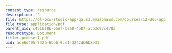 ```yaml
---
content_type: resource
description: ''
file: https://ol-ocw-studio-app-qa.s3.amazonaws.com/courses/12-005-applications-of-continuum-mechanics-to-earth-atmospheric-and-planetary-sciences-spring-2006/ace6d405732a6bb69ce13242db6b8e31_probset7.pdf
file_type: application/pdf
parent_uid: c4516f8b-65ef-b250-4b87-acb3c93c478a
resourcetype: Document
title: probset7.pdf
uid: ace6d405-732a-6bb6-9ce1-3242db6b8e31
---
```

